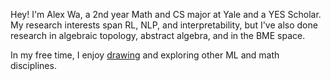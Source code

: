 Hey! I'm Alex Wa, a 2nd year Math and CS major at Yale and a YES Scholar. My research interests span RL, NLP, and interpretability, but I've also done research in algebraic topology, abstract algebra, and in the BME space.

In my free time, I enjoy [drawing](https://www.instagram.com/alex_wa_art/) and exploring other ML and math disciplines.